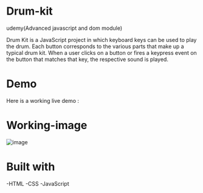 # Drum-kit
udemy(Advanced javascript and dom module)

Drum Kit is a JavaScript project in which keyboard keys can be used to play the drum.
Each button corresponds to the various parts that make up a typical drum kit. When a user clicks on a button or fires a keypress event on the button that matches that key, the respective sound is played.

# Demo
Here is a working live demo :

# Working-image
![image](https://user-images.githubusercontent.com/81376452/122219971-8af71c00-cecd-11eb-9a92-d515088be5f1.png)

# Built with

-HTML
-CSS
-JavaScript


